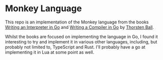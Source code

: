 # Monkey Language

This repo is an implementation of the Monkey language from the books [Writing an Interpreter in Go](https://interpreterbook.com/) and [Writing a Compiler in Go](https://compilerbook.com/) by [Thorsten Ball](https://thorstenball.com).

Whilst the books are focused on implementing the language in Go, I found it interesting to try and implement it in various other languages, including, but probably not limited to, TypeScript and Rust. I'll probably have a go at implementing it in Lua at some point as well.
